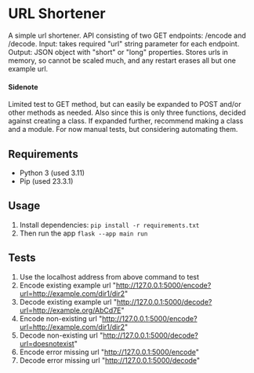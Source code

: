 # URL Shortener

A simple url shortener. API consisting of two GET endpoints: /encode and /decode.
Input: takes required "url" string parameter for each endpoint.
Output: JSON object with "short" or "long" properties.
Stores urls in memory, so cannot be scaled much, and any restart erases all but one example url.

#### Sidenote
Limited test to GET method, but can easily be expanded to POST and/or other methods as needed.
Also since this is only three functions, decided against creating a class.
If expanded further, recommend making a class and a module. For now manual tests, but considering automating them.

## Requirements
- Python 3 (used 3.11)
- Pip (used 23.3.1)

## Usage
1. Install dependencies: `pip install -r requirements.txt`
1. Then run the app `flask --app main run`

## Tests
1. Use the localhost address from above command to test
1. Encode existing example url "http://127.0.0.1:5000/encode?url=http://example.com/dir1/dir2"
1. Decode existing example url "http://127.0.0.1:5000/decode?url=http://example.org/AbCd7E"
1. Encode non-existing url "http://127.0.0.1:5000/encode?url=http://example.com/dir1/dir2"
1. Decode non-existing url "http://127.0.0.1:5000/decode?url=doesnotexist"
1. Encode error missing url "http://127.0.0.1:5000/encode"
1. Decode error missing url "http://127.0.0.1:5000/decode"
